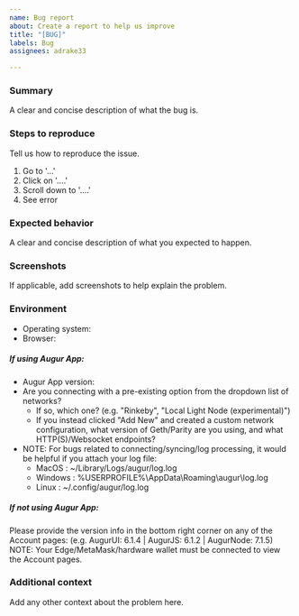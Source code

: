 ```yaml
---
name: Bug report
about: Create a report to help us improve
title: "[BUG]"
labels: Bug
assignees: adrake33

---
```


### Summary
A clear and concise description of what the bug is.

 ### Steps to reproduce
Tell us how to reproduce the issue.
 1. Go to '...'
2. Click on '....'
3. Scroll down to '....'
4. See error

 ### Expected behavior
A clear and concise description of what you expected to happen.

 ### Screenshots
If applicable, add screenshots to help explain the problem.

 ### Environment
- Operating system:
- Browser:

 ##### If using Augur App:
 - Augur App version: 
- Are you connecting with a pre-existing option from the dropdown list of networks?
    - If so, which one? 
(e.g. "Rinkeby", "Local Light Node (experimental)")
    - If you instead clicked "Add New" and created a custom network configuration, what version of Geth/Parity are you using, and what HTTP(S)/Websocket endpoints?
- NOTE: For bugs related to connecting/syncing/log processing, it would be helpful if you attach your log file:
    - MacOS : ~/Library/Logs/augur/log.log
    - Windows : %USERPROFILE%\AppData\Roaming\augur\log.log
    - Linux : ~/.config/augur/log.log

 ##### If not using Augur App:
Please provide the version info in the bottom right corner on any of the Account pages:
 (e.g. AugurUI: 6.1.4 | AugurJS: 6.1.2 | AugurNode: 7.1.5)
 NOTE: Your Edge/MetaMask/hardware wallet must be connected to view the Account pages. 

 ### Additional context
Add any other context about the problem here.
